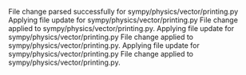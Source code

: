 File change parsed successfully for sympy/physics/vector/printing.py
Applying file update for sympy/physics/vector/printing.py
File change applied to sympy/physics/vector/printing.py.
Applying file update for sympy/physics/vector/printing.py
File change applied to sympy/physics/vector/printing.py.
Applying file update for sympy/physics/vector/printing.py
File change applied to sympy/physics/vector/printing.py.
